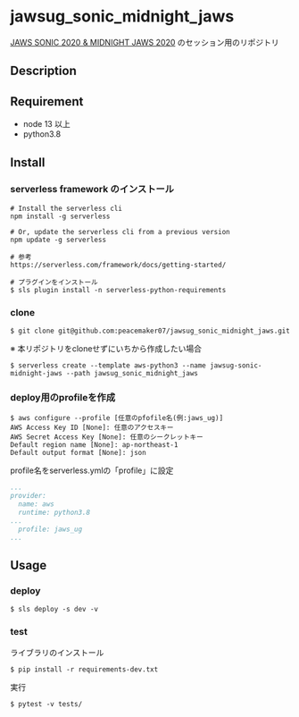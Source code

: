 # jawsug_sonic_midnight_jaws

[JAWS SONIC 2020 & MIDNIGHT JAWS 2020](https://jawssonic2020.jaws-ug.jp/) のセッション用のリポジトリ

## Description


## Requirement

- node 13 以上
- python3.8

## Install

### serverless framework のインストール

```
# Install the serverless cli
npm install -g serverless

# Or, update the serverless cli from a previous version
npm update -g serverless

# 参考
https://serverless.com/framework/docs/getting-started/
```

```
# プラグインをインストール
$ sls plugin install -n serverless-python-requirements
```

### clone

```
$ git clone git@github.com:peacemaker07/jawsug_sonic_midnight_jaws.git
```

※ 本リポジトリをcloneせずにいちから作成したい場合

```
$ serverless create --template aws-python3 --name jawsug-sonic-midnight-jaws --path jawsug_sonic_midnight_jaws
```

### deploy用のprofileを作成

```
$ aws configure --profile [任意のpfofile名(例:jaws_ug)]
AWS Access Key ID [None]: 任意のアクセスキー 
AWS Secret Access Key [None]: 任意のシークレットキー
Default region name [None]: ap-northeast-1
Default output format [None]: json
```

profile名をserverless.ymlの「profile」に設定

```yaml
...
provider:
  name: aws
  runtime: python3.8
...
  profile: jaws_ug
...
```

## Usage

### deploy

```
$ sls deploy -s dev -v
```

### test

ライブラリのインストール

```
$ pip install -r requirements-dev.txt
```

実行

```
$ pytest -v tests/
```
